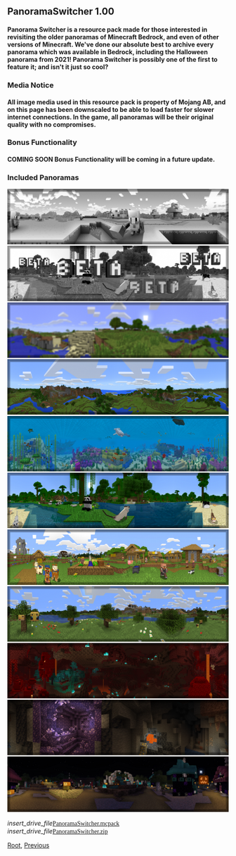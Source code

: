 ## PanoramaSwitcher 1.00
#### Panorama Switcher is a resource pack made for those interested in revisiting the older panoramas of Minecraft Bedrock, and even of other versions of Minecraft. We've done our absolute best to archive every panorama which was available in Bedrock, including the Halloween panorama from 2021! Panorama Switcher is possibly one of the first to feature it; and isn't it just so cool?
### Media Notice
#### All image media used in this resource pack is property of Mojang AB, and on this page has been downscaled to be able to load faster for slower internet connections. In the game, all panoramas will be their original quality with no compromises.
### Bonus Functionality
#### **COMING SOON** Bonus Functionality will be coming in a future update.
### Included Panoramas
![Image](./upload/panorama-switcher_2.png)
![Image](./upload/panorama-switcher_3.png)
![Image](./upload/panorama-switcher_4.png)
![Image](./upload/panorama-switcher_5.png)
![Image](./upload/panorama-switcher_6.png)
![Image](./upload/panorama-switcher_7.png)
![Image](./upload/panorama-switcher_8.png)
![Image](./upload/panorama-switcher_9.png)
![Image](./upload/panorama-switcher_10.png)
![Image](./upload/panorama-switcher_11.png)
![Image](./upload/panorama-switcher_12.png)

<div class="filedownload"><i class="material-icons">insert_drive_file</i><a href="./upload/PanoramaSwitcher.mcpack" style="font-family: Mojangles">PanoramaSwitcher.mcpack</a></div>
<div class="filedownload"><i class="material-icons">insert_drive_file</i><a href="./upload/PanoramaSwitcher.zip" style="font-family: Mojangles">PanoramaSwitcher.zip</a></div>

[Root](/), [Previous](../)
<head><style>blockquote>h5 { line-height:0!important } </style></head>
